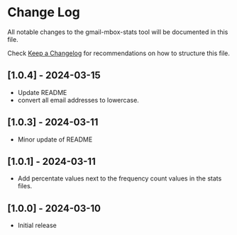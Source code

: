 # Change Log

All notable changes to the gmail-mbox-stats tool will be documented in this file.

Check [Keep a Changelog](http://keepachangelog.com/) for recommendations on how to structure this file.

## [1.0.4] - 2024-03-15

-   Update README
-   convert all email addresses to lowercase.

## [1.0.3] - 2024-03-11

-   Minor update of README

## [1.0.1] - 2024-03-11

-   Add percentate values next to the frequency count values in the stats files.

## [1.0.0] - 2024-03-10

-   Initial release
